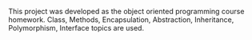 This project was developed as the object oriented programming course homework. Class, Methods, Encapsulation, Abstraction, Inheritance, Polymorphism, Interface topics are used.
